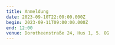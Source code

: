 ```yaml
---
title: Anmeldung
date: 2023-09-10T22:00:00.000Z
begin: 2023-09-11T09:00:00.000Z
end: 12:00
venue: Dorotheenstraße 24, Hus 1, 5. OG
---
```

